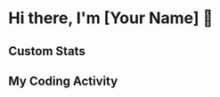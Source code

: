 # Hi there, I'm [Your Name] 👋

## Custom Stats
<!--START_SECTION:custom_stats-->
<!--END_SECTION:custom_stats-->

## My Coding Activity
<!--START_SECTION:waka-->
<!--END_SECTION:waka-->
